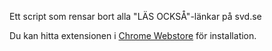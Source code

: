 Ett script som rensar bort alla "LÄS OCKSÅ"-länkar på svd.se

Du kan hitta extensionen i [Chrome Webstore](https://chrome.google.com/webstore/detail/l%C3%A4s-ocks%C3%A5-raderaren/jepafoloichmojoebdildjmjdkbldanl) för installation.